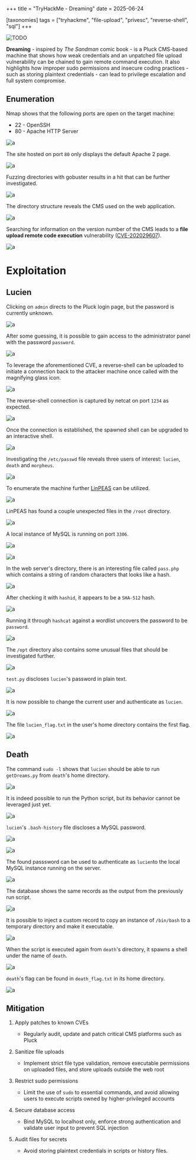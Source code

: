 +++
title = "TryHackMe - Dreaming"
date = 2025-06-24

[taxonomies]
tags = ["tryhackme", "file-upload", "privesc", "reverse-shell", "sql"]
+++

![TODO](/pictures/articles/thm/dreaming/00-cover.png)

**Dreaming** - inspired by *The Sandman* comic book - is a Pluck CMS-based
machine that shows how weak credentials and an unpatched file upload
vulnerability can be chained to gain remote command execution. It also
highlights how improper sudo permissions and insecure coding practices - such as
storing plaintext credentials - can lead to privilege escalation and full system
compromise.

<!-- more -->

## Enumeration

<!-- Enumeration {{{-->

Nmap shows that the following ports are open on the target machine:

- 22 - OpenSSH
- 80 - Apache HTTP Server

![a](/pictures/articles/thm/dreaming/01-nmap.png)

The site hosted on port `80` only displays the default Apache 2 page.

![a](/pictures/articles/thm/dreaming/02-default-page.png)

Fuzzing directories with gobuster results in a hit that can be further
investigated.

![a](/pictures/articles/thm/dreaming/03-gobuster.png)

The directory structure reveals the CMS used on the web application.

![a](/pictures/articles/thm/dreaming/04-webapp.png)

Searching for information on the version number of the CMS leads to a
**file upload remote code execution** vulnerability
([CVE-202029607](https://www.exploit-db.com/exploits/49909)).

![a](/pictures/articles/thm/dreaming/05-dreaming.png)

<!-- }}} -->

# Exploitation

<!-- Exploitation {{{-->

<!-- Lucien {{{-->
## Lucien

Clicking on `admin` directs to the Pluck login page, but the password is
currently unknown.

![a](/pictures/articles/thm/dreaming/06-login.png)

After some guessing, it is possible to gain access to the administrator panel
with the password `password`.

![a](/pictures/articles/thm/dreaming/07-pluck.png)

To leverage the aforementioned CVE, a reverse-shell can be uploaded to initiate
a connection back to the attacker machine once called with the magnifying glass
icon.

![a](/pictures/articles/thm/dreaming/08-file-upload.png)

The reverse-shell connection is captured by netcat on port `1234` as expected.

![a](/pictures/articles/thm/dreaming/09-reverse-shell.png)

Once the connection is established, the spawned shell can be upgraded to an
interactive shell.

![a](/pictures/articles/thm/dreaming/10-interactive-shell.png)

Investigating the `/etc/passwd` file reveals three users of interest: `lucien`,
`death` and `morpheus`.

![a](/pictures/articles/thm/dreaming/11-whoami.png)

To enumerate the machine further [LinPEAS](https://github.com/peass-ng/PEASS-ng)
can be utilized.

![a](/pictures/articles/thm/dreaming/12-linpeas.png)

LinPEAS has found a couple unexpected files in the `/root` directory.

![a](/pictures/articles/thm/dreaming/13-linpeas-root.png)

A local instance of MySQL is running on port `3306`.

![a](/pictures/articles/thm/dreaming/14-linpeas-ports.png)

![a](/pictures/articles/thm/dreaming/15-linpeas-users.png)

In the web server's directory, there is an interesting file called `pass.php`
which contains a string of random characters that looks like a hash.

![a](/pictures/articles/thm/dreaming/16-hash.png)

After checking it with `hashid`, it appears to be a `SHA-512` hash.

![a](/pictures/articles/thm/dreaming/17-hash-id.png)

Running it through `hashcat` against a wordlist uncovers the password to be
`password`.

![a](/pictures/articles/thm/dreaming/18-hash-crack.png)

The `/opt` directory also contains some unusual files that should be
investigated further.

![a](/pictures/articles/thm/dreaming/19-opts.png)

`test.py` discloses `lucien`'s password in plain text.

![a](/pictures/articles/thm/dreaming/20-lucien-pass.png)

It is now possible to change the current user and authenticate as `lucien`.

![a](/pictures/articles/thm/dreaming/21-su-lucien.png)

The file `lucien_flag.txt` in the user's home directory contains the first flag.

![a](/pictures/articles/thm/dreaming/22-lucien-flag.png)

<!-- }}} -->

<!-- Death {{{-->
## Death

The command `sudo -l` shows that `lucien` should be able to run `getDreams.py`
from `death`'s home directory.

![a](/pictures/articles/thm/dreaming/23-sudo-l.png)

It is indeed possible to run the Python script, but its behavior cannot be
leveraged just yet.

![a](/pictures/articles/thm/dreaming/24-getdreams.png)

`lucien`'s `.bash-history` file discloses a MySQL password.

![a](/pictures/articles/thm/dreaming/25-bash-history.png)

![a](/pictures/articles/thm/dreaming/26-bash-history-2.png)

The found passsword can be used to authenticate as `lucien`to the local MySQL
instance running on the server.

![a](/pictures/articles/thm/dreaming/27-mysql.png)

The database shows the same records as the output from the previously run
script.

![a](/pictures/articles/thm/dreaming/28-mysql-show.png)

It is possible to inject a custom record to copy an instance of `/bin/bash` to a
temporary directory and make it executable.

![a](/pictures/articles/thm/dreaming/29-mysql-insert.png)

When the script is executed again from `death`'s directory, it spawns a shell
under the name of `death`.

![a](/pictures/articles/thm/dreaming/30-getdreams.png)

`death`'s flag can be found in `death_flag.txt` in its home directory.

![a](/pictures/articles/thm/dreaming/31-death-flag.png)

<!-- }}} -->

<!-- }}} -->

## Mitigation

<!-- Mitigation {{{-->

1. Apply patches to known CVEs
    - Regularly audit, update and patch critical CMS platforms such as Pluck

2. Sanitize file uploads
    - Implement strict file type validation, remove executable permissions on
    uploaded files, and store uploads outside the web root

3. Restrict sudo permissions
    - Limit the use of `sudo` to essential commands, and avoid allowing users to
    execute scripts owned by higher-privileged accounts

4. Secure database access
    - Bind MySQL to localhost only, enforce strong authentication and validate
    user input to prevent SQL injection

5. Audit files for secrets
    - Avoid storing plaintext credentials in scripts or history files.

<!-- }}} -->
